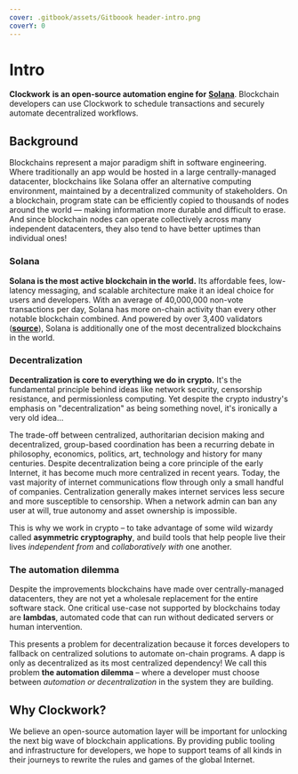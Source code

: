 ```yaml
---
cover: .gitbook/assets/Gitboook header-intro.png
coverY: 0
---
```


# Intro

**Clockwork** **is an open-source automation engine for** [**Solana**](https://solana.com/). Blockchain developers can use Clockwork to schedule transactions and securely automate decentralized workflows.

## **Background**

Blockchains represent a major paradigm shift in software engineering. Where traditionally an app would be hosted in a large centrally-managed datacenter, blockchains like Solana offer an alternative computing environment, maintained by a decentralized community of stakeholders. On a blockchain, program state can be efficiently copied to thousands of nodes around the world –– making information more durable and difficult to erase. And since blockchain nodes can operate collectively across many independent datacenters, they also tend to have better uptimes than individual ones!

### Solana

**Solana is the most active blockchain in the world.** Its affordable fees, low-latency messaging, and scalable architecture make it an ideal choice for users and developers. With an average of 40,000,000 non-vote transactions per day, Solana has more on-chain activity than every other notable blockchain combined. And powered by over 3,400 validators ([**source**](https://solana.com/news/validator-health-report-august-2022)), Solana is additionally one of the most decentralized blockchains in the world.

### Decentralization

**Decentralization is core to everything we do in crypto.** It's the fundamental principle behind ideas like network security, censorship resistance, and permissionless computing. Yet despite the crypto industry's emphasis on "decentralization" as being something novel, it's ironically a very old idea...

The trade-off between centralized, authoritarian decision making and decentralized, group-based coordination has been a recurring debate in philosophy, economics, politics, art, technology and history for many centuries. Despite decentralization being a core principle of the early Internet, it has become much more centralized in recent years. Today, the vast majority of internet communications flow through only a small handful of companies. Centralization generally makes internet services less secure and more susceptible to censorship. When a network admin can ban any user at will, true autonomy and asset ownership is impossible.&#x20;

This is why we work in crypto – to take advantage of some wild wizardy called **asymmetric cryptography**, and build tools that help people live their lives _independent from_ and _collaboratively with_ one another.

### The automation dilemma

Despite the improvements blockchains have made over centrally-managed datacenters, they are not yet a wholesale replacement for the entire software stack. One critical use-case not supported by blockchains today are **lambdas**, automated code that can run without dedicated servers or human intervention.&#x20;

This presents a problem for decentralization because it forces developers to fallback on centralized solutions to automate on-chain programs. A dapp is only as decentralized as its most centralized dependency! We call this problem **the automation dilemma** – where a developer must choose between _automation or decentralization_ in the system they are building.

## Why Clockwork?&#x20;

We believe an open-source automation layer will be important for unlocking the next big wave of blockchain applications. By providing public tooling and infrastructure for developers, we hope to support teams of all kinds in their journeys to rewrite the rules and games of the global Internet.&#x20;
